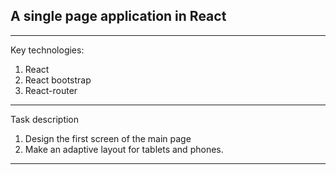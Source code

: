 <h2>A single page application in React</h2>

____

Key technologies:
1. React
2. React bootstrap
3. React-router

____

Task description
1. Design the first screen of the main page
2. Make an adaptive layout for tablets and phones.

____